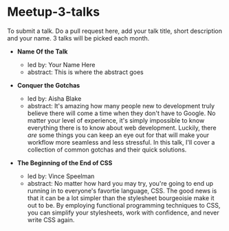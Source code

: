 # Meetup-3-talks

To submit a talk. Do a pull request here, add your talk title, short description and your name. 3 talks will be picked each month.

- __Name Of the Talk__
  - led by: Your Name Here
  - abstract: This is where the abstract goes

- __Conquer the Gotchas__
  - led by: Aisha Blake
  - abstract: It's amazing how many people new to development truly believe there will come a time when they don't have to Google. No matter your level of experience, it's simply impossible to know everything there is to know about web development. Luckily, there _are_ some things you can keep an eye out for that will make your workflow more seamless and less stressful. In this talk, I'll cover a collection of common gotchas and their quick solutions.

- __The Beginning of the End of CSS__
  - led by: Vince Speelman
  - abstract: No matter how hard you may try, you're going to end up running in to everyone's favortie language, CSS. The good news is that it can be a lot simpler than the stylesheet bourgeoisie make it out to be. By employing functional programming techniques to CSS, you can simplify your stylesheets, work with confidence, and never write CSS again.
